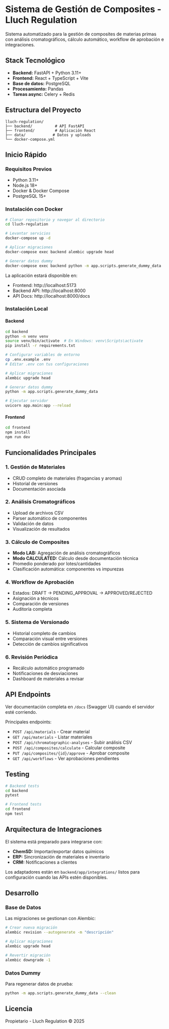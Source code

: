 # Sistema de Gestión de Composites - Lluch Regulation

Sistema automatizado para la gestión de composites de materias primas con análisis cromatográficos, cálculo automático, workflow de aprobación e integraciones.

## Stack Tecnológico

- **Backend:** FastAPI + Python 3.11+
- **Frontend:** React + TypeScript + Vite
- **Base de datos:** PostgreSQL
- **Procesamiento:** Pandas
- **Tareas async:** Celery + Redis

## Estructura del Proyecto

```
lluch-regulation/
├── backend/          # API FastAPI
├── frontend/         # Aplicación React
├── data/            # Datos y uploads
└── docker-compose.yml
```

## Inicio Rápido

### Requisitos Previos

- Python 3.11+
- Node.js 18+
- Docker & Docker Compose
- PostgreSQL 15+

### Instalación con Docker

```bash
# Clonar repositorio y navegar al directorio
cd lluch-regulation

# Levantar servicios
docker-compose up -d

# Aplicar migraciones
docker-compose exec backend alembic upgrade head

# Generar datos dummy
docker-compose exec backend python -m app.scripts.generate_dummy_data
```

La aplicación estará disponible en:
- Frontend: http://localhost:5173
- Backend API: http://localhost:8000
- API Docs: http://localhost:8000/docs

### Instalación Local

#### Backend

```bash
cd backend
python -m venv venv
source venv/bin/activate  # En Windows: venv\Scripts\activate
pip install -r requirements.txt

# Configurar variables de entorno
cp .env.example .env
# Editar .env con tus configuraciones

# Aplicar migraciones
alembic upgrade head

# Generar datos dummy
python -m app.scripts.generate_dummy_data

# Ejecutar servidor
uvicorn app.main:app --reload
```

#### Frontend

```bash
cd frontend
npm install
npm run dev
```

## Funcionalidades Principales

### 1. Gestión de Materiales
- CRUD completo de materiales (fragancias y aromas)
- Historial de versiones
- Documentación asociada

### 2. Análisis Cromatográficos
- Upload de archivos CSV
- Parser automático de componentes
- Validación de datos
- Visualización de resultados

### 3. Cálculo de Composites
- **Modo LAB:** Agregación de análisis cromatográficos
- **Modo CALCULATED:** Cálculo desde documentación técnica
- Promedio ponderado por lotes/cantidades
- Clasificación automática: componentes vs impurezas

### 4. Workflow de Aprobación
- Estados: DRAFT → PENDING_APPROVAL → APPROVED/REJECTED
- Asignación a técnicos
- Comparación de versiones
- Auditoría completa

### 5. Sistema de Versionado
- Historial completo de cambios
- Comparación visual entre versiones
- Detección de cambios significativos

### 6. Revisión Periódica
- Recálculo automático programado
- Notificaciones de desviaciones
- Dashboard de materiales a revisar

## API Endpoints

Ver documentación completa en `/docs` (Swagger UI) cuando el servidor esté corriendo.

Principales endpoints:
- `POST /api/materials` - Crear material
- `GET /api/materials` - Listar materiales
- `POST /api/chromatographic-analyses` - Subir análisis CSV
- `POST /api/composites/calculate` - Calcular composite
- `PUT /api/composites/{id}/approve` - Aprobar composite
- `GET /api/workflows` - Ver aprobaciones pendientes

## Testing

```bash
# Backend tests
cd backend
pytest

# Frontend tests
cd frontend
npm test
```

## Arquitectura de Integraciones

El sistema está preparado para integrarse con:
- **ChemSD:** Importar/exportar datos químicos
- **ERP:** Sincronización de materiales e inventario
- **CRM:** Notificaciones a clientes

Los adaptadores están en `backend/app/integrations/` listos para configuración cuando las APIs estén disponibles.

## Desarrollo

### Base de Datos

Las migraciones se gestionan con Alembic:

```bash
# Crear nueva migración
alembic revision --autogenerate -m "descripción"

# Aplicar migraciones
alembic upgrade head

# Revertir migración
alembic downgrade -1
```

### Datos Dummy

Para regenerar datos de prueba:

```bash
python -m app.scripts.generate_dummy_data --clean
```

## Licencia

Propietario - Lluch Regulation © 2025








